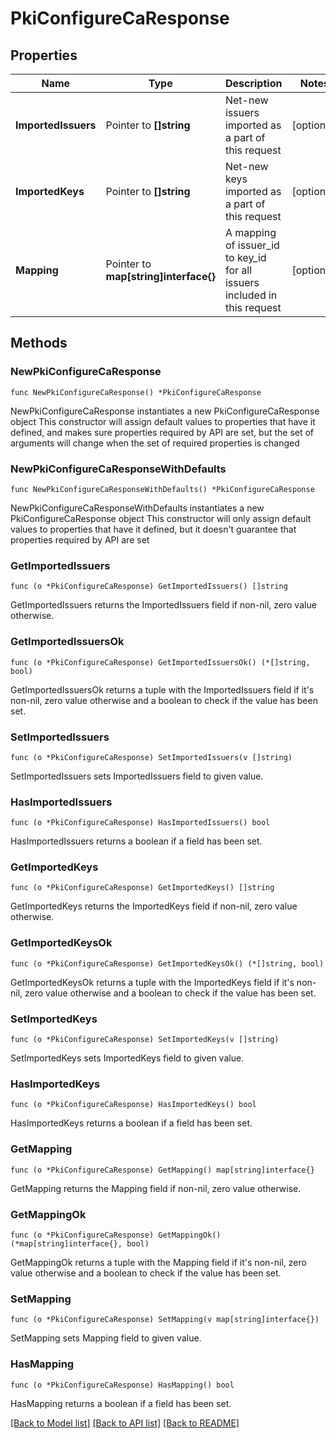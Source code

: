 # PkiConfigureCaResponse


## Properties

Name | Type | Description | Notes
------------ | ------------- | ------------- | -------------
**ImportedIssuers** | Pointer to **[]string** | Net-new issuers imported as a part of this request | [optional] 
**ImportedKeys** | Pointer to **[]string** | Net-new keys imported as a part of this request | [optional] 
**Mapping** | Pointer to **map[string]interface{}** | A mapping of issuer_id to key_id for all issuers included in this request | [optional] 



## Methods


### NewPkiConfigureCaResponse

`func NewPkiConfigureCaResponse() *PkiConfigureCaResponse`

NewPkiConfigureCaResponse instantiates a new PkiConfigureCaResponse object
This constructor will assign default values to properties that have it defined,
and makes sure properties required by API are set, but the set of arguments
will change when the set of required properties is changed

### NewPkiConfigureCaResponseWithDefaults

`func NewPkiConfigureCaResponseWithDefaults() *PkiConfigureCaResponse`

NewPkiConfigureCaResponseWithDefaults instantiates a new PkiConfigureCaResponse object
This constructor will only assign default values to properties that have it defined,
but it doesn't guarantee that properties required by API are set


### GetImportedIssuers

`func (o *PkiConfigureCaResponse) GetImportedIssuers() []string`

GetImportedIssuers returns the ImportedIssuers field if non-nil, zero value otherwise.

### GetImportedIssuersOk

`func (o *PkiConfigureCaResponse) GetImportedIssuersOk() (*[]string, bool)`

GetImportedIssuersOk returns a tuple with the ImportedIssuers field if it's non-nil, zero value otherwise
and a boolean to check if the value has been set.

### SetImportedIssuers

`func (o *PkiConfigureCaResponse) SetImportedIssuers(v []string)`

SetImportedIssuers sets ImportedIssuers field to given value.


### HasImportedIssuers

`func (o *PkiConfigureCaResponse) HasImportedIssuers() bool`

HasImportedIssuers returns a boolean if a field has been set.




### GetImportedKeys

`func (o *PkiConfigureCaResponse) GetImportedKeys() []string`

GetImportedKeys returns the ImportedKeys field if non-nil, zero value otherwise.

### GetImportedKeysOk

`func (o *PkiConfigureCaResponse) GetImportedKeysOk() (*[]string, bool)`

GetImportedKeysOk returns a tuple with the ImportedKeys field if it's non-nil, zero value otherwise
and a boolean to check if the value has been set.

### SetImportedKeys

`func (o *PkiConfigureCaResponse) SetImportedKeys(v []string)`

SetImportedKeys sets ImportedKeys field to given value.


### HasImportedKeys

`func (o *PkiConfigureCaResponse) HasImportedKeys() bool`

HasImportedKeys returns a boolean if a field has been set.




### GetMapping

`func (o *PkiConfigureCaResponse) GetMapping() map[string]interface{}`

GetMapping returns the Mapping field if non-nil, zero value otherwise.

### GetMappingOk

`func (o *PkiConfigureCaResponse) GetMappingOk() (*map[string]interface{}, bool)`

GetMappingOk returns a tuple with the Mapping field if it's non-nil, zero value otherwise
and a boolean to check if the value has been set.

### SetMapping

`func (o *PkiConfigureCaResponse) SetMapping(v map[string]interface{})`

SetMapping sets Mapping field to given value.


### HasMapping

`func (o *PkiConfigureCaResponse) HasMapping() bool`

HasMapping returns a boolean if a field has been set.









[[Back to Model list]](../README.md#documentation-for-models) [[Back to API list]](../README.md#documentation-for-api-endpoints) [[Back to README]](../README.md)


